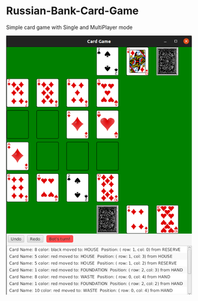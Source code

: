 # Russian-Bank-Card-Game
Simple card game with Single and MultiPlayer mode



![Screenshot](RussianBank.png)
